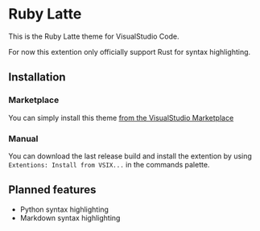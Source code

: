 # Ruby Latte
This is the Ruby Latte theme for VisualStudio Code.

For now this extention only officially support Rust for syntax highlighting.


## Installation

### Marketplace
You can simply install this theme [from the VisualStudio Marketplace](https://marketplace.visualstudio.com/items?itemName=limpbiskuit.ruby-latte)

### Manual
You can download the last release build and install the extention by using `Extentions: Install from VSIX...` in the commands palette.


## Planned features
* Python syntax highlighting
* Markdown syntax highlighting
